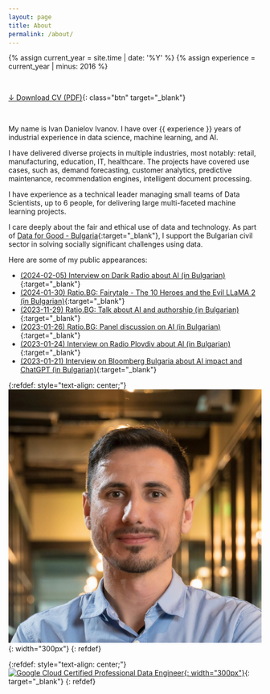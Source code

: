 ```yaml
---
layout: page
title: About
permalink: /about/
---
```


{% assign current_year = site.time | date: '%Y' %}
{% assign experience = current_year | minus: 2016 %}

&nbsp;

[&darr; Download CV (PDF)](/assets/CV_Ivan_Danielov_Ivanov.pdf){: class="btn" target="_blank"}

&nbsp;

My name is Ivan Danielov Ivanov. I have over {{ experience }} years of industrial experience in data science, machine learning, and AI.

I have delivered diverse projects in multiple industries, most notably: retail, manufacturing, education, IT, healthcare. The projects have covered use cases, such as, demand forecasting, customer analytics, predictive maintenance, recommendation engines, intelligent document processing.

I have experience as a technical leader managing small teams of Data Scientists, up to 6 people, for delivering large multi-faceted machine learning projects.

I care deeply about the fair and ethical use of data and technology. As part of [Data for Good - Bulgaria](https://data-for-good.bg){:target="_blank"}, I support the Bulgarian civil sector in solving socially significant challenges using data.

Here are some of my public appearances:
* [(2024-02-05) Interview on Darik Radio about AI (in Bulgarian)](https://darik.bg/v-novi-horizonti-s-lili-gostuvaha-ivan-ivanov-i-lari-biil){:target="_blank"}
* [(2024-01-30) Ratio.BG: Fairytale - The 10 Heroes and the Evil LLaMA 2 (in Bulgarian)](https://www.youtube.com/watch?v=Zk5coQzP8VA){:target="_blank"}
* [(2023-11-29) Ratio.BG: Talk about AI and authorship (in Bulgarian)](https://www.youtube.com/watch?v=r6ElfXCF2Xo){:target="_blank"}
* [(2023-01-26) Ratio.BG: Panel discussion on AI (in Bulgarian)](https://www.youtube.com/watch?v=FrN6iLA5wU4){:target="_blank"}
* [(2023-01-24) Interview on Radio Plovdiv about AI (in Bulgarian)](https://bnr.bg/plovdiv/post/101769006/koi-e-po-po-ai-otgovorite-ot-ivan-ivanov){:target="_blank"}
* [(2023-01-21) Interview on Bloomberg Bulgaria about AI impact and ChatGPT (in Bulgarian)](https://www.bloombergtv.bg/a/28-update/114589-predstoyat-vse-po-golemi-promeni-v-branshovete-zaradi-izkustveniya-intelekt){:target="_blank"}

{:refdef: style="text-align: center;"}
![{{ site.title }}](/assets/images/ivan_danielov_ivanov_data_scientist_2.jpg){: width="300px"}
{: refdef}

{:refdef: style="text-align: center;"}
[![Google Cloud Certified Professional Data Engineer](https://templates.images.credential.net/16590189412502689960209276019161.png){: width="300px"}](https://www.credential.net/fce200c0-9908-4aef-a9c8-b703074211ae){: target="_blank"}
{: refdef}
